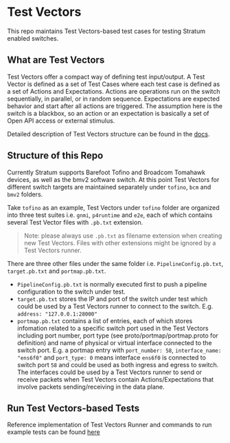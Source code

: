# Test Vectors

This repo maintains Test Vectors-based test cases for testing Stratum enabled switches.

## What are Test Vectors

Test Vectors offer a compact way of defining test input/output. A Test Vector is defined as a set of Test Cases where each test case is defined as a set of Actions and Expectations. Actions are operations run on the switch sequentially, in parallel, or in random sequence. Expectations are expected behavior and start after all actions are triggered. The assumption here is the switch is a blackbox, so an action or an expectation is basically a set of Open API access or external stimulus.

Detailed description of Test Vectors structure can be found in the [docs](docs/testvectors_overview.md).

## Structure of this Repo

Currently Stratum supports Barefoot Tofino and Broadcom Tomahawk devices, as well as the bmv2 software switch. At this point Test Vectors for different switch targets are maintained separately under `tofino`, `bcm` and `bmv2` folders.

Take `tofino` as an example, Test Vectors under `tofino` folder are organized into three test suites i.e. `gnmi`, `p4runtime` and `e2e`, each of which contains several Test Vector files with `.pb.txt`  extension.

> Note: please always use `.pb.txt` as filename extension when creating new Test Vectors. Files with other extensions might be ignored by a Test Vectors runner.

There are three other files under the same folder i.e. `PipelineConfig.pb.txt`, `target.pb.txt` and `portmap.pb.txt`.
* `PipelineConfig.pb.txt` is normally executed first to push a pipeline configuration to the switch under test.
* `target.pb.txt` stores the IP and port of the switch under test which could be used by a Test Vectors runner to connect to the switch. E.g. `address: "127.0.0.1:28000"`
* `portmap.pb.txt` contains a list of entries, each of which stores infomation related to a specific switch port used in the Test Vectors including port number, port type (see proto/portmap/portmap.proto for definition) and name of physical or virtual interface connected to the switch port. E.g. a portmap entry with `port_number: 58`, `interface_name: "ens6f0"` and `port_type: 0` means interface `ens6f0` is connected to switch port `58` and could be used as both ingress and egress to switch. The interfaces could be used by a Test Vectors runner to send or receive packets when Test Vectors contain Actions/Expectations that involve packets sending/receiving in the data plane.

## Run Test Vectors-based Tests

Reference implementation of Test Vectors Runner and commands to run example tests can be found [here](https://github.com/opennetworkinglab/testvectors-runner)
